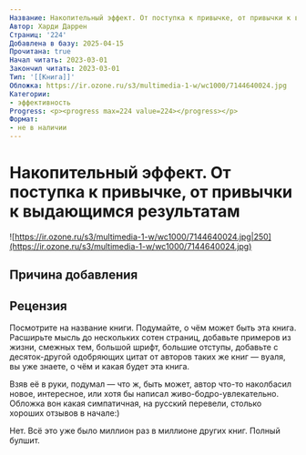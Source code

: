```yaml
---
Название: Накопительный эффект. От поступка к привычке, от привычки к выдающимся результатам
Автор: Харди Даррен
Страниц: '224'
Добавлена в базу: 2025-04-15
Прочитана: true
Начал читать: 2023-03-01
Закончил читать: 2023-03-01
Тип: '[[Книга]]'
Обложка: https://ir.ozone.ru/s3/multimedia-1-w/wc1000/7144640024.jpg
Категории:
- эффективность
Progress: <p><progress max=224 value=224></progress></p>
Формат:
- не в наличии
---
```

# Накопительный эффект. От поступка к привычке, от привычки к выдающимся результатам

![https://ir.ozone.ru/s3/multimedia-1-w/wc1000/7144640024.jpg|250](https://ir.ozone.ru/s3/multimedia-1-w/wc1000/7144640024.jpg)

## Причина добавления


## Рецензия

Посмотрите на название книги. Подумайте, о чём может быть эта книга. Расширьте мысль до нескольких сотен страниц, добавьте примеров из жизни, смежных тем, большой шрифт, большие отступы, добавьте с десяток-другой одобряющих цитат от авторов таких же книг — вуаля, вы уже знаете, о чём и какая будет эта книга.

Взяв её в руки, подумал — что ж, быть может, автор что-то наколбасил новое, интересное, или хотя бы написал живо-бодро-увлекательно. Обложка вон какая симпатичная, на русский перевели, столько хороших отзывов в начале:)

Нет. Всё это уже было миллион раз в миллионе других книг. Полный булшит.